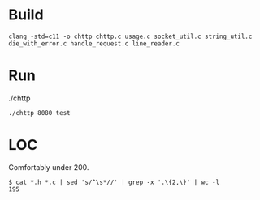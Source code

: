 
# Build

```
clang -std=c11 -o chttp chttp.c usage.c socket_util.c string_util.c die_with_error.c handle_request.c line_reader.c
```

# Run

./chttp <port> <path-to-files>

```
./chttp 8080 test
```

# LOC

Comfortably under 200.

```
$ cat *.h *.c | sed 's/^\s*//' | grep -x '.\{2,\}' | wc -l
195
```
